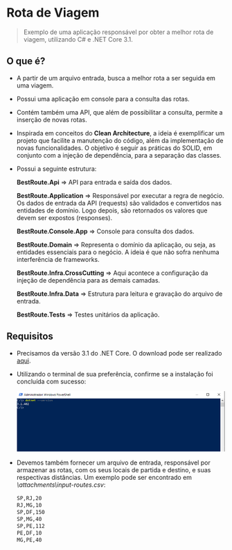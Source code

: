 # Rota de Viagem

> Exemplo de uma aplicação responsável por obter a melhor rota de viagem, utilizando C# e .NET Core 3.1.

## O que é?

- A partir de um arquivo entrada, busca a melhor rota a ser seguida em uma viagem.

- Possui uma aplicação em console para a consulta das rotas.

- Contém também uma API, que além de possibilitar a consulta, permite a inserção de novas rotas.

- Inspirada em conceitos do **Clean Architecture**, a ideia é exemplificar um projeto que facilite a manutenção do código, além da implementação de novas funcionalidades. O objetivo é seguir as práticas do SOLID, em conjunto com a injeção de dependência, para a separação das classes.

- Possui a seguinte estrutura:

    **BestRoute.Api** => API para entrada e saída dos dados.    

    **BestRoute.Application** => Responsável por executar a regra de negócio. Os dados de entrada da API (requests) são validados e convertidos nas entidades de domínio. Logo depois, são retornados os valores que devem ser expostos (responses).

    **BestRoute.Console.App** => Console para consulta dos dados.
	
	**BestRoute.Domain** => Representa o domínio da aplicação, ou seja, as entidades essenciais para o negócio. A ideia é que não sofra nenhuma interferência de frameworks.
	
	**BestRoute.Infra.CrossCutting** => Aqui acontece a configuração da injeção de dependência para as demais camadas.

    **BestRoute.Infra.Data** => Estrutura para leitura e gravação do arquivo de entrada.

    **BestRoute.Tests** => Testes unitários da aplicação.

## Requisitos

- Precisamos da versão 3.1 do .NET Core. O download pode ser realizado [aqui](https://dotnet.microsoft.com/download/dotnet/3.1).

- Utilizando o terminal de sua preferência, confirme se a instalação foi concluída com sucesso:

    ![dotnet-version](attachments/dotnet-version.png)

- Devemos também fornecer um arquivo de entrada, responsável por armazenar as rotas, com os seus locais de partida e destino, e suas respectivas distâncias. Um exemplo pode ser encontrado em *\attachments\input-routes.csv*:

    ```
    SP,RJ,20
    RJ,MG,10
    SP,DF,150
    SP,MG,40
    SP,PE,112
    PE,DF,10
    MG,PE,40
    ```